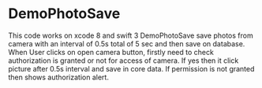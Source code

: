 # DemoPhotoSave
This code works on xcode 8 and swift 3
DemoPhotoSave save photos from camera with an interval of 0.5s  total of 5 sec and then save on database.
When User clicks on open camera button, firstly need to check authorization is granted or not for access of camera. If yes then it click picture after 0.5s interval and save in core data.
If permission is not granted then shows authorization alert.
